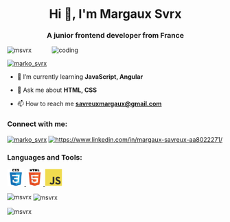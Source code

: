 <h1 align="center">Hi 👋, I'm Margaux Svrx</h1>
<h3 align="center">A junior frontend developer from France</h3>
<img align="right" alt="coding" width="400" src="https://camo.githubusercontent.com/5ddf73ad3a205111cf8c686f687fc216c2946a75005718c8da5b837ad9de78c9/68747470733a2f2f7468756d62732e6766796361742e636f6d2f4576696c4e657874446576696c666973682d736d616c6c2e676966">

<p align="left"> <img src="https://komarev.com/ghpvc/?username=msvrx&label=Profile%20views&color=0e75b6&style=flat" alt="msvrx" /> </p>

<p align="left"> <a href="https://twitter.com/marko_svrx" target="blank"><img src="https://img.shields.io/twitter/follow/marko_svrx?logo=twitter&style=for-the-badge" alt="marko_svrx" /></a> </p>

- 🌱 I’m currently learning **JavaScript, Angular**

- 💬 Ask me about **HTML, CSS**

- 📫 How to reach me **savreuxmargaux@gmail.com**

<h3 align="left">Connect with me:</h3>
<p align="left">
<a href="https://twitter.com/marko_svrx" target="blank"><img align="center" src="https://raw.githubusercontent.com/rahuldkjain/github-profile-readme-generator/master/src/images/icons/Social/twitter.svg" alt="marko_svrx" height="30" width="40" /></a>
<a href="https://linkedin.com/in/https://www.linkedin.com/in/margaux-savreux-aa8022271/" target="blank"><img align="center" src="https://raw.githubusercontent.com/rahuldkjain/github-profile-readme-generator/master/src/images/icons/Social/linked-in-alt.svg" alt="https://www.linkedin.com/in/margaux-savreux-aa8022271/" height="30" width="40" /></a>
</p>

<h3 align="left">Languages and Tools:</h3>
<p align="left"> <a href="https://www.w3schools.com/css/" target="_blank" rel="noreferrer"> <img src="https://raw.githubusercontent.com/devicons/devicon/master/icons/css3/css3-original-wordmark.svg" alt="css3" width="40" height="40"/> </a> <a href="https://www.w3.org/html/" target="_blank" rel="noreferrer"> <img src="https://raw.githubusercontent.com/devicons/devicon/master/icons/html5/html5-original-wordmark.svg" alt="html5" width="40" height="40"/> </a> <a href="https://developer.mozilla.org/en-US/docs/Web/JavaScript" target="_blank" rel="noreferrer"> <img src="https://raw.githubusercontent.com/devicons/devicon/master/icons/javascript/javascript-original.svg" alt="javascript" width="40" height="40"/> </a> </p>

<p><img align="left" src="https://github-readme-stats.vercel.app/api/top-langs?username=msvrx&show_icons=true&locale=en&layout=compact" alt="msvrx" /></p>

<p>&nbsp;<img align="center" src="https://github-readme-stats.vercel.app/api?username=msvrx&show_icons=true&locale=en" alt="msvrx" /></p>

<p><img align="center" src="https://github-readme-streak-stats.herokuapp.com/?user=msvrx&" alt="msvrx" /></p>
